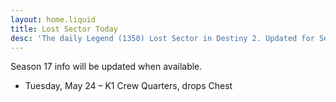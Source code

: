 ```yaml
---
layout: home.liquid
title: Lost Sector Today
desc: 'The daily Legend (1350) Lost Sector in Destiny 2. Updated for Season 17: Season of the Haunted.'
---
```


Season 17 info will be updated when available.

- Tuesday, May 24 – K1 Crew Quarters, drops Chest